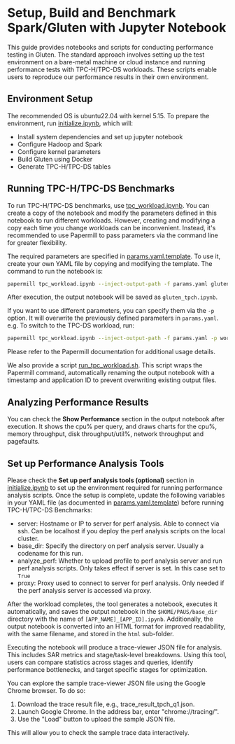 # Setup, Build and Benchmark Spark/Gluten with Jupyter Notebook

This guide provides notebooks and scripts for conducting performance testing in Gluten. The standard approach involves setting up the test environment on a bare-metal machine or cloud instance and running performance tests with TPC-H/TPC-DS workloads. These scripts enable users to reproduce our performance results in their own environment.

## Environment Setup

The recommended OS is ubuntu22.04 with kernel 5.15. To prepare the environment, run [initialize.ipynb](./initialize.ipynb), which will:

- Install system dependencies and set up jupyter notebook
- Configure Hadoop and Spark
- Configure kernel parameters
- Build Gluten using Docker
- Generate TPC-H/TPC-DS tables

## Running TPC-H/TPC-DS Benchmarks

To run TPC-H/TPC-DS benchmarks, use [tpc_workload.ipynb](./tpc_workload.ipynb). You can create a copy of the notebook and modify the parameters defined in this notebook to run different workloads. However, creating and modifying a copy each time you change workloads can be inconvenient. Instead, it's recommended to use Papermill to pass parameters via the command line for greater flexibility.

The required parameters are specified in [params.yaml.template](./params.yaml.template). To use it, create your own YAML file by copying and modifying the template. The command to run the notebook is:

```bash
papermill tpc_workload.ipynb --inject-output-path -f params.yaml gluten_tpch.ipynb
```
After execution, the output notebook will be saved as `gluten_tpch.ipynb`.

If you want to use different parameters, you can specify them via the `-p` option. It will overwrite the previously defined parameters in `params.yaml`. e.g. To switch to the TPC-DS workload, run:

```bash
papermill tpc_workload.ipynb --inject-output-path -f params.yaml -p workoad tpcds gluten_tpcds.ipynb
```

Please refer to the Papermill documentation for additional usage details.

We also provide a script [run_tpc_workload.sh](./run_tpc_workload.sh). This script wraps the Papermill command, automatically renaming the output notebook with a timestamp and application ID to prevent overwriting existing output files.

## Analyzing Performance Results

You can check the **Show Performance** section in the output notebook after execution. It shows the cpu% per query, and draws charts for the cpu%, memory throughput, disk throughput/util%, network throughput and pagefaults.

## Set up Performance Analysis Tools

Please check the **Set up perf analysis tools (optional)** section in [initialize.ipynb](./initialize.ipynb) to set up the environment required for running performance analysis scripts. Once the setup is complete, update the following variables in your YAML file (as documented in [params.yaml.template](./params.yaml.template)) before running TPC-H/TPC-DS Benchmarks:

- server: Hostname or IP to server for perf analysis. Able to connect via ssh. Can be localhost if you deploy the perf analysis scripts on the local cluster.
- base_dir: Specify the directory on perf analysis server. Usually a codename for this run.
- analyze_perf: Whether to upload profile to perf analysis server and run perf analysis scripts. Only takes effect if server is set. In this case set to `True`
- proxy: Proxy used to connect to server for perf analysis. Only needed if the perf analysis server is accessed via proxy.

After the workload completes, the tool generates a notebook, executes it automatically, and saves the output notebook in the `$HOME/PAUS/base_dir` directory with the name of `[APP_NAME]_[APP_ID].ipynb`. Additionally, the output notebook is converted into an HTML format for improved readability, with the same filename, and stored in the `html` sub-folder.

Executing the notebook will produce a trace-viewer JSON file for analysis. This includes SAR metrics and stage/task-level breakdowns. Using this tool, users can compare statistics across stages and queries, identify performance bottlenecks, and target specific stages for optimization.

You can explore the sample trace-viewer JSON file using the Google Chrome browser. To do so: 

1. Download the trace result file, e.g., trace_result_tpch_q1.json.
2. Launch Google Chrome. In the address bar, enter "chrome://tracing/".
3. Use the "Load" button to upload the sample JSON file.

This will allow you to check the sample trace data interactively.

